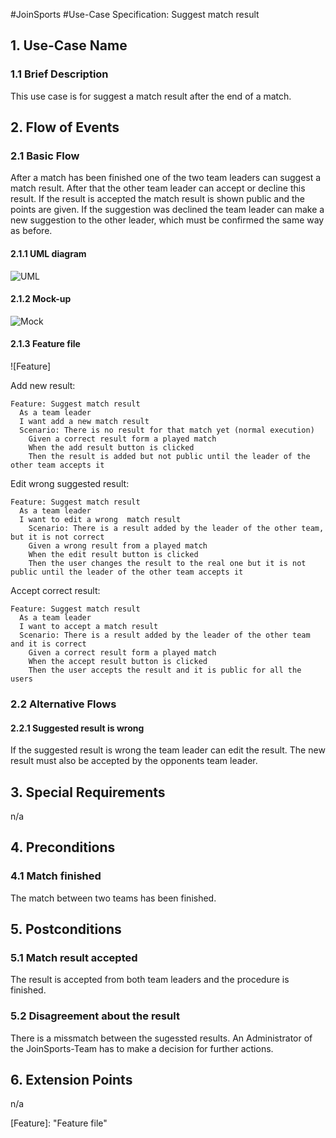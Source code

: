 #JoinSports
#Use-Case Specification: Suggest match result

## 1. Use-Case Name 
### 1.1 Brief Description
This use case is for suggest a match result after the end of a match.

## 2. Flow of Events
### 2.1 Basic Flow 
After a match has been finished one of the two team leaders can suggest a match result. 
After that the other team leader can accept or decline this result. 
If the result is accepted the match result is shown public and the points are given. 
If the suggestion was declined the team leader can make a new suggestion to the other leader, 
which must be confirmed the same way as before.

#### 2.1.1 UML diagram
![UML]

#### 2.1.2 Mock-up 
![Mock]

#### 2.1.3 Feature file
![Feature]

Add new result:
```cucumber
Feature: Suggest match result
  As a team leader
  I want add a new match result
  Scenario: There is no result for that match yet (normal execution)
    Given a correct result form a played match  
    When the add result button is clicked
    Then the result is added but not public until the leader of the other team accepts it
```

Edit wrong suggested result:
```cucumber
Feature: Suggest match result
  As a team leader
  I want to edit a wrong  match result
    Scenario: There is a result added by the leader of the other team, but it is not correct
    Given a wrong result from a played match
    When the edit result button is clicked
    Then the user changes the result to the real one but it is not public until the leader of the other team accepts it
```

Accept correct result:
```cucumber
Feature: Suggest match result
  As a team leader
  I want to accept a match result
  Scenario: There is a result added by the leader of the other team and it is correct
    Given a correct result form a played match
    When the accept result button is clicked
    Then the user accepts the result and it is public for all the users
```


### 2.2 Alternative Flows
#### 2.2.1 Suggested result is wrong
If the suggested result is wrong the team leader can edit the result. The new result must also be accepted by the opponents team leader.

## 3. Special Requirements
n/a

## 4. Preconditions
### 4.1 Match finished
The match between two teams has been finished.

## 5. Postconditions
### 5.1 Match result accepted
The result is accepted from both team leaders and the procedure is finished.

### 5.2	Disagreement about the result
There is a missmatch between the sugessted results. 
An Administrator of the JoinSports-Team has to make a decision for further actions.

## 6. Extension Points
n/a

<!-- picture links -->
[UML]: https://github.com/JoinSports/Documentation/blob/master/UC/suggest%20match%20result.png "UML Diagram"
[Mock]: https://github.com/JoinSports/Documentation/blob/master/UC/Mockup%20suggest%20team%20result.png "Mock-Up"
[Feature]:  "Feature file"
